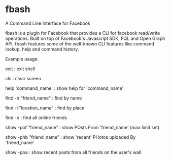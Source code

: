 fbash
=====

A Command Line Interface for Facebook

fbash is a plugin for Facebook that provides a CLI for facebook read/write operations. Built on top of Facebook's Javascript SDK, FQL and Open Graph API, fbash features some of the well-known CLI features like command lookup, help and command history.

Example usage:

exit : exit shell

cls : clear screen

help 'command_name' : show help for 'command_name'



find -n "friend_name" : find by name

find -l "location_name" : find by place

find -o : find all online friends

show -pof "friend_name" : show POsts From 'friend_name' (max limit set)

show -phb "friend_name" : show 'recent' PHotos uploaded By 'friend_name'

show -poa  : show recent posts from all friends on the user's wall


